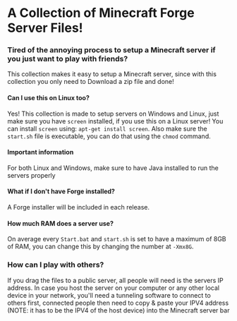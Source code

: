# A Collection of Minecraft Forge Server Files!

### Tired of the annoying process to setup a Minecraft server if you just want to play with friends?
This collection makes it easy to setup a Minecraft server, since with this collection you only need to Download a zip file and done!

#### Can I use this on Linux too?
Yes! This collection is made to setup servers on Windows and Linux, just make sure you have `screen` installed, if you use this on a Linux server!
You can install `screen` using: `apt-get install screen`. Also make sure the `start.sh` file is executable, you can do that using the `chmod` command.

#### Important information
For both Linux and Windows, make sure to have Java installed to run the servers properly

#### What if I don't have Forge installed?
A Forge installer will be included in each release.

#### How much RAM does a server use?
On average every `Start.bat` and `start.sh` is set to have a maximum of 8GB of RAM, you can change this by changing the number at `-Xmx8G`.

### How can I play with others?
If you drag the files to a public server, all people will need is the servers IP address. In case you host the server on your computer or any other local device in your network, you'll need a tunneling software to connect to others first, connected people then need to copy & paste your IPV4 address (NOTE: it has to be the IPV4 of the host device) into the Minecraft server bar
